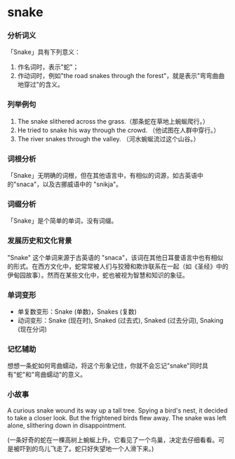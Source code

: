 # snake

### 分析词义

  

「Snake」具有下列意义：

  

1.  作名词时，表示"蛇"；
2.  作动词时，例如"the road snakes through the forest"，就是表示"弯弯曲曲地穿过"的含义。

  

### 列举例句

  

1.  The snake slithered across the grass.（那条蛇在草地上蜿蜒爬行。）
2.  He tried to snake his way through the crowd. （他试图在人群中穿行。）
3.  The river snakes through the valley. （河水蜿蜒流过这个山谷。）

  

### 词根分析

  

「Snake」无明确的词根，但在其他语言中，有相似的词源，如古英语中的"snaca"，以及古挪威语中的 "snikja"。

  

### 词缀分析

  

「Snake」是个简单的单词，没有词缀。

  

### 发展历史和文化背景

  

"Snake" 这个单词来源于古英语的 "snaca"，该词在其他日耳曼语言中也有相似的形式。在西方文化中，蛇常常被人们与狡猾和欺诈联系在一起（如《圣经》中的伊甸园故事）。然而在某些文化中，蛇也被视为智慧和知识的象征。

  

### 单词变形

  

*   单复数变形：Snake (单数)，Snakes (复数)
*   动词变形：Snake (现在时), Snaked (过去式), Snaked (过去分词), Snaking (现在分词)

  

### 记忆辅助

  

想想一条蛇如何弯曲蠕动，将这个形象记住，你就不会忘记"snake"同时具有"蛇"和"弯曲蠕动"的意义。

  

### 小故事

  

A curious snake wound its way up a tall tree. Spying a bird's nest, it decided to take a closer look. But the frightened birds flew away. The snake was left alone, slithering down in disappointment.

  

(一条好奇的蛇在一棵高树上蜿蜒上升。它看见了一个鸟巢，决定去仔细看看。可是被吓到的鸟儿飞走了。蛇只好失望地一个人滑下来。)

